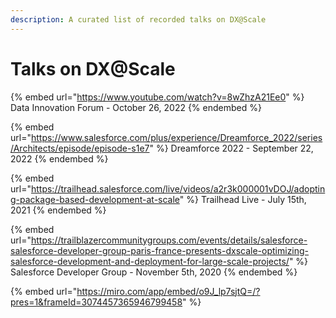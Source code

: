 ```yaml
---
description: A curated list of recorded talks on DX@Scale
---
```


# Talks on DX@Scale

{% embed url="https://www.youtube.com/watch?v=8wZhzA21Ee0" %}
Data Innovation Forum - October 26, 2022
{% endembed %}

{% embed url="https://www.salesforce.com/plus/experience/Dreamforce_2022/series/Architects/episode/episode-s1e7" %}
Dreamforce 2022 - September 22, 2022
{% endembed %}

{% embed url="https://trailhead.salesforce.com/live/videos/a2r3k000001vDOJ/adopting-package-based-development-at-scale" %}
Trailhead Live - July 15th, 2021
{% endembed %}

{% embed url="https://trailblazercommunitygroups.com/events/details/salesforce-salesforce-developer-group-paris-france-presents-dxscale-optimizing-salesforce-development-and-deployment-for-large-scale-projects/" %}
Salesforce Developer Group - November 5th, 2020
{% endembed %}

{% embed url="https://miro.com/app/embed/o9J_lp7sjtQ=/?pres=1&frameId=3074457365946799458" %}
